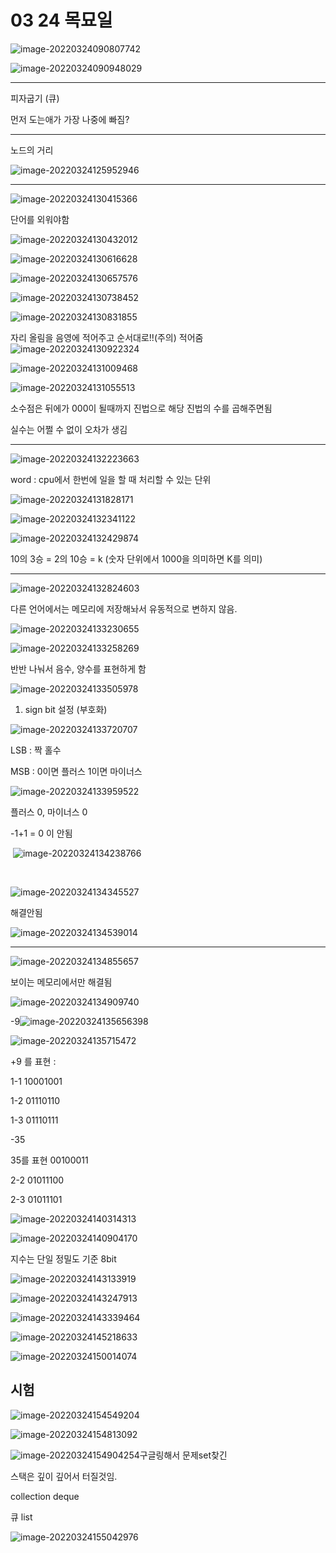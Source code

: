 # 03 24 목묘일

![image-20220324090807742](C:%5CUsers%5Cstar3%5CAppData%5CRoaming%5CTypora%5Ctypora-user-images%5Cimage-20220324090807742.png)

![image-20220324090948029](03%2024%20%EB%AA%A9%EB%AC%98%EC%9D%BC.assets/image-20220324090948029.png)





---

피자굽기 (큐)

먼저 도는애가 가장 나중에 빠짐?





---

노드의 거리

![image-20220324125952946](03%2024%20%EB%AA%A9%EB%AC%98%EC%9D%BC.assets/image-20220324125952946.png)



---



![image-20220324130415366](03%2024%20%EB%AA%A9%EB%AC%98%EC%9D%BC.assets/image-20220324130415366.png)

단어를 외워야함

![image-20220324130432012](03%2024%20%EB%AA%A9%EB%AC%98%EC%9D%BC.assets/image-20220324130432012.png)



![image-20220324130616628](03%2024%20%EB%AA%A9%EB%AC%98%EC%9D%BC.assets/image-20220324130616628.png)

![image-20220324130657576](03%2024%20%EB%AA%A9%EB%AC%98%EC%9D%BC.assets/image-20220324130657576.png)

![image-20220324130738452](03%2024%20%EB%AA%A9%EB%AC%98%EC%9D%BC.assets/image-20220324130738452.png)



![image-20220324130831855](03%2024%20%EB%AA%A9%EB%AC%98%EC%9D%BC.assets/image-20220324130831855.png)



자리 올림을 음영에 적어주고 순서대로!!(주의) 적어줌 ![image-20220324130922324](03%2024%20%EB%AA%A9%EB%AC%98%EC%9D%BC.assets/image-20220324130922324.png)



![image-20220324131009468](03%2024%20%EB%AA%A9%EB%AC%98%EC%9D%BC.assets/image-20220324131009468.png)

![image-20220324131055513](03%2024%20%EB%AA%A9%EB%AC%98%EC%9D%BC.assets/image-20220324131055513.png)

소수점은 뒤에가 000이 될때까지 진법으로 해당 진법의 수를 곱해주면됨

실수는 어쩔 수 없이 오차가 생김

---



![image-20220324132223663](03%2024%20%EB%AA%A9%EB%AC%98%EC%9D%BC.assets/image-20220324132223663.png)





word : cpu에서 한번에 일을 할 때 처리할 수 있는 단위

![image-20220324131828171](03%2024%20%EB%AA%A9%EB%AC%98%EC%9D%BC.assets/image-20220324131828171.png)



![image-20220324132341122](03%2024%20%EB%AA%A9%EB%AC%98%EC%9D%BC.assets/image-20220324132341122.png)



![image-20220324132429874](03%2024%20%EB%AA%A9%EB%AC%98%EC%9D%BC.assets/image-20220324132429874.png)

10의 3승 = 2의 10승 = k  (숫자 단위에서 1000을 의미하면 K를 의미)





---



![image-20220324132824603](03%2024%20%EB%AA%A9%EB%AC%98%EC%9D%BC.assets/image-20220324132824603.png)

다른 언어에서는 메모리에 저장해놔서 유동적으로 변하지 않음.



![image-20220324133230655](03%2024%20%EB%AA%A9%EB%AC%98%EC%9D%BC.assets/image-20220324133230655.png)





![image-20220324133258269](03%2024%20%EB%AA%A9%EB%AC%98%EC%9D%BC.assets/image-20220324133258269.png)

반반 나눠서 음수, 양수를 표현하게 함



![image-20220324133505978](03%2024%20%EB%AA%A9%EB%AC%98%EC%9D%BC.assets/image-20220324133505978.png)

1. sign bit 설정 (부호화)

![image-20220324133720707](03%2024%20%EB%AA%A9%EB%AC%98%EC%9D%BC.assets/image-20220324133720707.png)



LSB : 짝 홀수

MSB : 0이면 플러스 1이면 마이너스

![image-20220324133959522](03%2024%20%EB%AA%A9%EB%AC%98%EC%9D%BC.assets/image-20220324133959522.png)

플러스 0, 마이너스 0

-1+1 = 0 이 안됨

​    ![image-20220324134238766](03%2024%20%EB%AA%A9%EB%AC%98%EC%9D%BC.assets/image-20220324134238766.png)

​                                                                                                                                                                                                                                                                                                                                                                                                                                                     

![image-20220324134345527](03%2024%20%EB%AA%A9%EB%AC%98%EC%9D%BC.assets/image-20220324134345527.png)

해결안됨



![image-20220324134539014](03%2024%20%EB%AA%A9%EB%AC%98%EC%9D%BC.assets/image-20220324134539014.png)

----

![image-20220324134855657](03%2024%20%EB%AA%A9%EB%AC%98%EC%9D%BC.assets/image-20220324134855657.png)

보이는 메모리에서만 해결됨



![image-20220324134909740](03%2024%20%EB%AA%A9%EB%AC%98%EC%9D%BC.assets/image-20220324134909740.png)

-9![image-20220324135656398](03%2024%20%EB%AA%A9%EB%AC%98%EC%9D%BC.assets/image-20220324135656398.png)

![image-20220324135715472](03%2024%20%EB%AA%A9%EB%AC%98%EC%9D%BC.assets/image-20220324135715472.png)

+9 를 표현 : 

1-1 10001001

1-2 01110110

1-3 01110111



-35

35를 표현 00100011

2-2 01011100

2-3 01011101



![image-20220324140314313](03%2024%20%EB%AA%A9%EB%AC%98%EC%9D%BC.assets/image-20220324140314313.png)



![image-20220324140904170](03%2024%20%EB%AA%A9%EB%AC%98%EC%9D%BC.assets/image-20220324140904170.png)

지수는 단일 정밀도 기준 8bit



![image-20220324143133919](03%2024%20%EB%AA%A9%EB%AC%98%EC%9D%BC.assets/image-20220324143133919.png)

![image-20220324143247913](03%2024%20%EB%AA%A9%EB%AC%98%EC%9D%BC.assets/image-20220324143247913.png)





![image-20220324143339464](03%2024%20%EB%AA%A9%EB%AC%98%EC%9D%BC.assets/image-20220324143339464.png)



![image-20220324145218633](03%2024%20%EB%AA%A9%EB%AC%98%EC%9D%BC.assets/image-20220324145218633.png)





![image-20220324150014074](03%2024%20%EB%AA%A9%EB%AC%98%EC%9D%BC.assets/image-20220324150014074.png)



## 시험 

![image-20220324154549204](03%2024%20%EB%AA%A9%EB%AC%98%EC%9D%BC.assets/image-20220324154549204.png)

![image-20220324154813092](03%2024%20%EB%AA%A9%EB%AC%98%EC%9D%BC.assets/image-20220324154813092.png)

![image-20220324154904254](03%2024%20%EB%AA%A9%EB%AC%98%EC%9D%BC.assets/image-20220324154904254.png)구글링해서 문제set찾긴

스택은 깊이 깊어서 터질것임. 

collection  deque 

큐 list 

![image-20220324155042976](03%2024%20%EB%AA%A9%EB%AC%98%EC%9D%BC.assets/image-20220324155042976.png)